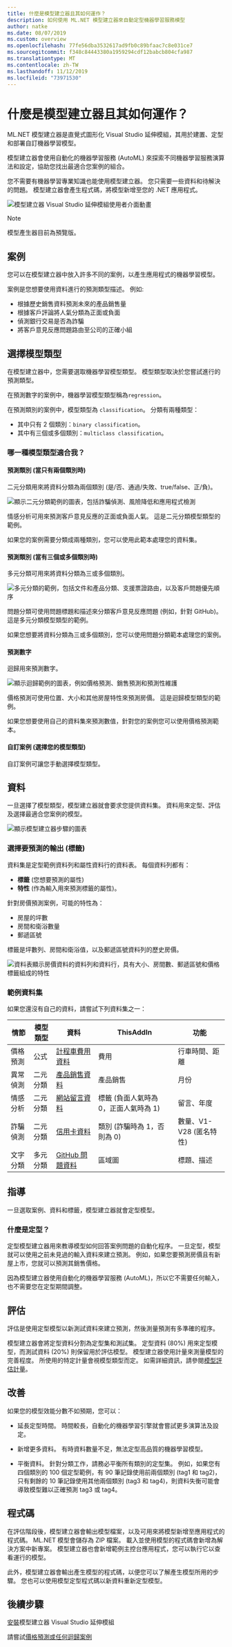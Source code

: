 ```yaml
---
title: 什麼是模型建立器且其如何運作？
description: 如何使用 ML.NET 模型建立器來自動定型機器學習服務模型
author: natke
ms.date: 08/07/2019
ms.custom: overview
ms.openlocfilehash: 77fe56dba3532617ad9fb0c89bfaac7c8e031ce7
ms.sourcegitcommit: f348c84443380a1959294cdf12babcb804cfa987
ms.translationtype: MT
ms.contentlocale: zh-TW
ms.lasthandoff: 11/12/2019
ms.locfileid: "73971530"
---
```

# <a name="what-is-model-builder-and-how-does-it-work"></a>什麼是模型建立器且其如何運作？

ML.NET 模型建立器是直覺式圖形化 Visual Studio 延伸模組，其用於建置、定型和部署自訂機器學習模型。

模型建立器會使用自動化的機器學習服務 (AutoML) 來探索不同機器學習服務演算法和設定，協助您找出最適合您案例的組合。

您不需要有機器學習專業知識也能使用模型建立器。 您只需要一些資料和待解決的問題。 模型建立器會產生程式碼，將模型新增至您的 .NET 應用程式。

![模型建立器 Visual Studio 延伸模組使用者介面動畫](media/ml-dotnet-model-builder.gif)

> [!NOTE]
> 模型產生器目前為預覽版。

## <a name="scenarios"></a>案例

您可以在模型建立器中放入許多不同的案例，以產生應用程式的機器學習模型。

案例是您想要使用資料進行的預測類型描述。 例如:

- 根據歷史銷售資料預測未來的產品銷售量
- 根據客戶評論將人氣分類為正面或負面
- 偵測銀行交易是否為詐騙
- 將客戶意見反應問題路由至公司的正確小組

## <a name="choose-a-model-type"></a>選擇模型類型

在模型建立器中，您需要選取機器學習模型類型。 模型類型取決於您嘗試進行的預測類型。

在預測數字的案例中，機器學習模型類型稱為`regression`。

在預測類別的案例中，模型類型為 `classification`。 分類有兩種類型：

- 其中只有 2 個類別：`binary classification`。
- 其中有三個或多個類別：`multiclass classification`。

### <a name="which-model-type-is-right-for-me"></a>哪一種模型類型適合我？

#### <a name="predict-a-category-when-there-are-only-two-categories"></a>預測類別 (當只有兩個類別時)

二元分類用來將資料分類為兩個類別 (是/否、通過/失敗、true/false、正/負)。

![顯示二元分類範例的圖表，包括詐騙偵測、風險降低和應用程式檢測](media/binary-classification-examples.png)

情感分析可用來預測客戶意見反應的正面或負面人氣。 這是二元分類模型類型的範例。

如果您的案例需要分類成兩種類別，您可以使用此範本處理您的資料集。

#### <a name="predict-a-category-when-there-are-three-or-more-categories"></a>預測類別 (當有三個或多個類別時)

多元分類可用來將資料分類為三或多個類別。

![多元分類的範例，包括文件和產品分類、支援票證路由，以及客戶問題優先順序](media/multiclass-classification-examples.png)

問題分類可使用問題標題和描述來分類客戶意見反應問題 (例如，針對 GitHub)。 這是多元分類模型類型的範例。

如果您想要將資料分類為三或多個類別，您可以使用問題分類範本處理您的案例。

#### <a name="predict-a-number"></a>預測數字

迴歸用來預測數字。

![顯示迴歸範例的圖表，例如價格預測、銷售預測和預測性維護](media/regression-examples.png)

價格預測可使用位置、大小和其他房屋特性來預測房價。 這是迴歸模型類型的範例。

如果您想要使用自己的資料集來預測數值，針對您的案例您可以使用價格預測範本。

#### <a name="custom-scenario-choose-your-model-type"></a>自訂案例 (選擇您的模型類型)

自訂案例可讓您手動選擇模型類型。

## <a name="data"></a>資料

一旦選擇了模型類型，模型建立器就會要求您提供資料集。 資料用來定型、評估及選擇最適合您案例的模型。

![顯示模型建立器步驟的圖表](media/model-builder-steps.png)

### <a name="choose-the-output-to-predict-label"></a>選擇要預測的輸出 (標籤)

資料集是定型範例資料列和屬性資料行的資料表。 每個資料列都有：

- **標籤** (您想要預測的屬性)
- **特性** (作為輸入用來預測標籤的屬性)。

針對房價預測案例，可能的特性為：

- 房屋的坪數
- 房間和衛浴數量
- 郵遞區號

標籤是坪數列、房間和衛浴值，以及郵遞區號資料列的歷史房價。

![資料表顯示房價資料的資料列和資料行，具有大小、房間數、郵遞區號和價格標籤組成的特性](media/model-builder-data.png)

### <a name="example-datasets"></a>範例資料集

如果您還沒有自己的資料，請嘗試下列資料集之一：

|情節|模型類型|資料|ThisAddIn|功能|
|-|-|-|-|-|
|價格預測|公式|[計程車費用資料](https://github.com/dotnet/machinelearning-samples/blob/master/datasets/taxi-fare-train.csv)|費用|行車時間、距離|
|異常偵測|二元分類|[產品銷售資料](https://github.com/dotnet/machinelearning-samples/blob/master/samples/csharp/getting-started/AnomalyDetection_Sales/SpikeDetection/Data/product-sales.csv)|產品銷售|月份|
|情感分析|二元分類|[網站留言資料](https://raw.githubusercontent.com/dotnet/machinelearning/master/test/data/wikipedia-detox-250-line-data.tsv)|標籤 (負面人氣時為 0，正面人氣時為 1)|留言、年度|
|詐騙偵測|二元分類|[信用卡資料](https://github.com/dotnet/machinelearning-samples/blob/master/samples/csharp/getting-started/BinaryClassification_CreditCardFraudDetection/CreditCardFraudDetection.Trainer/assets/input/creditcardfraud-dataset.zip)|類別 (詐騙時為 1，否則為 0)|數量、V1-V28 (匿名特性)|
|文字分類|多元分類|[GitHub 問題資料](https://github.com/dotnet/machinelearning-samples/blob/master/samples/csharp/end-to-end-apps/MulticlassClassification-GitHubLabeler/GitHubLabeler/Data/corefx-issues-train.tsv)|區域圖|標題、描述|

## <a name="train"></a>指導

一旦選取案例、資料和標籤，模型建立器就會定型模型。

### <a name="what-is-training"></a>什麼是定型？

定型模型建立器用來教導模型如何回答案例問題的自動化程序。 一旦定型，模型就可以使用之前未見過的輸入資料來建立預測。 例如，如果您要預測房價且有新屋上市，您就可以預測其銷售價格。

因為模型建立器使用自動化的機器學習服務 (AutoML)，所以它不需要任何輸入，也不需要您在定型期間調整。

## <a name="evaluate"></a>評估

評估是使用定型模型以新測試資料來建立預測，然後測量預測有多準確的程序。

模型建立器會將定型資料分割為定型集和測試集。 定型資料 (80%) 用來定型模型，而測試資料 (20%) 則保留用於評估模型。 模型建立器使用計量來測量模型的完善程度。 所使用的特定計量會視模型類型而定。 如需詳細資訊，請參閱[模型評估計量](resources/metrics.md)。

## <a name="improve"></a>改善

如果您的模型效能分數不如預期，您可以：

- 延長定型時間。 時間較長，自動化的機器學習引擎就會嘗試更多演算法及設定。

- 新增更多資料。 有時資料數量不足，無法定型高品質的機器學習模型。

- 平衡資料。 針對分類工作，請務必平衡所有類別的定型集。 例如，如果您有四個類別的 100 個定型範例，有 90 筆記錄使用前兩個類別 (tag1 和 tag2)，只有剩餘的 10 筆記錄使用其他兩個類別 (tag3 和 tag4)，則資料失衡可能會導致模型難以正確預測 tag3 或 tag4。

## <a name="code"></a>程式碼

在評估階段後，模型建立器會輸出模型檔案，以及可用來將模型新增至應用程式的程式碼。 ML.NET 模型會儲存為 ZIP 檔案。 載入並使用模型的程式碼會新增為解決方案中新專案。 模型建立器也會新增範例主控台應用程式，您可以執行它以查看運行的模型。

此外，模型建立器會輸出產生模型的程式碼，以便您可以了解產生模型所用的步驟。 您也可以使用模型定型程式碼以新資料重新定型模型。

## <a name="whats-next"></a>後續步驟

[安裝](how-to-guides/install-model-builder.md)模型建立器 Visual Studio 延伸模組

請嘗試[價格預測或任何迴歸案例](tutorials/predict-prices-with-model-builder.md)
